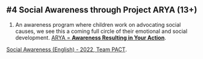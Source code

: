 ## #4 Social Awareness through Project ARYA (13+)

1. An awareness program where children work on advocating social causes, we see this a coming full circle of their emotional and social development. [ARYA = **Awareness Resulting in Your Action**](../symhony/arya/).

<a class="btn-large" href="https://docs.google.com/document/d/1oyaoqUtlghtTnFkkXTQjkCIVWm7reNxrT-EszuNPQRM/edit?usp=sharing">Social Awareness (English) - 2022, Team PACT</a>.<br /><br />
